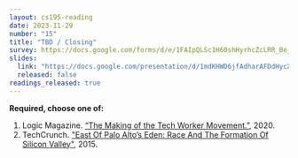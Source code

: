 ```yaml
---
layout: cs195-reading
date: 2023-11-29
number: "15"
title: "TBD / Closing"
survey: https://docs.google.com/forms/d/e/1FAIpQLSc1H60shHyrhcZcLRR_Be_xr5ldO4FYSq97O16fUcwmglEonA/viewform
slides:
  link: "https://docs.google.com/presentation/d/1mdKHWD6jfAdharAFDdHycX9duQsGyPBGTJANe_2XEok/edit"
  released: false
readings_released: true
---
```


**Required, choose one of:**
1. Logic Magazine. [“The Making of the Tech Worker Movement.”](https://logicmag.io/the-making-of-the-tech-worker-movement/full-text/), 2020. 
2. TechCrunch. ["East Of Palo Alto’s Eden: Race And The Formation Of Silicon Valley"](https://techcrunch.com/2015/01/10/east-of-palo-altos-eden/?guccounter=1), 2015.
